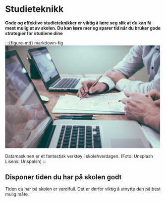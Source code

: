 
# Studieteknikk
 **Gode og effektive studieteknikker er viktig å lære seg slik at du kan få mest mulig ut av skolen. Du kan lære mer og sparer tid når du bruker gode strategier for studiene dine**

:::{figure-md} markdown-fig
<img src="./media/studieteknikk.jpeg" alt="Elev med PC" width="500px">

Datamaskinen er et fantastisk verktøy i skolehverdagen. (Foto: Unsplash Lisens: Unspalsh)
:::

## Disponer tiden du har på skolen godt
Tiden du har på skolen er verdifull. Det er derfor viktig å utnytte den på best mulig måte.
